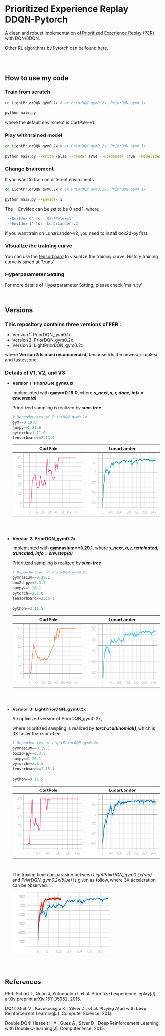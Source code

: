 # Prioritized Experience Replay DDQN-Pytorch

A clean and robust implementation of [Prioritized Experience Replay (PER)](https://arxiv.org/abs/1511.05952) with DQN/DDQN. 

Other RL algorithms by Pytorch can be found [here](https://github.com/XinJingHao/RL-Algorithms-by-Pytorch).


<br/>
<br/>

## How to use my code

### Train from scratch

```bash
cd LightPriorDQN_gym0.2x # or PriorDQN_gym0.2x, PriorDQN_gym0.1x

python main.py
```

where the default enviroment is CartPole-v1.  

### Play with trained model

```bash
cd LightPriorDQN_gym0.2x # or PriorDQN_gym0.2x, PriorDQN_gym0.1x

python main.py --write False --render True --Loadmodel True --ModelIdex 50
```

### Change Enviroment

If you want to train on different enviroments

```bash
cd LightPriorDQN_gym0.2x # or PriorDQN_gym0.2x, PriorDQN_gym0.1x

python main.py --EnvIdex 1
```

The --EnvIdex can be set to be 0 and 1, where   

```bash
'--EnvIdex 0' for 'CartPole-v1'  
'--EnvIdex 1' for 'LunarLander-v2'   
```

if you want train on LunarLander-v2, you need to install box2d-py first.


### Visualize the training curve

You can use the [tensorboard](https://pytorch.org/docs/stable/tensorboard.html) to visualize the training curve. History training curve is saved at '\runs'

### Hyperparameter Setting

For more details of Hyperparameter Setting, please check 'main.py'

<br/>

## Versions
### This repository contains three versions of PER :
- Version 1: PriorDQN_gym0.1x
- Version 2: PriorDQN_gym0.2x
- Version 3: LightPriorDQN_gym0.2x

where **Version 3 is most recommended**, because it is the newest, simplest, and fastest one.

### Details of V1, V2, and V3:
+ **Version 1: PriorDQN_gym0.1x**

  Implemented with **gym==0.19.0**, where ***s_next, a, r, done, info = env.step(a)***

  Prioritized sampling is realized by ***sum-tree***

  ```python
  # Dependencies of PriorDQN_gym0.1x
  gym==0.19.0
  numpy==1.21.6
  pytorch==1.11.0
  tensorboard==2.13.0
  ```

  |                           CartPole                           |                         LunarLander                          |
  | :----------------------------------------------------------: | :----------------------------------------------------------: |
  | <img src="https://github.com/XinJingHao/Prioritized-DQN-DDQN-Pytorch/blob/main/PriorDQN_gym0.1x/IMGs/CPV1.svg" width="320" height="200"> | <img src="https://github.com/XinJingHao/Prioritized-DQN-DDQN-Pytorch/blob/main/PriorDQN_gym0.1x/IMGs/LLDV2.svg" width="320" height="200"> |

<br/>
<br/>



+ **Version 2: PriorDQN_gym0.2x**

  Implemented with **gymnasium==0.29.1**, where ***s_next, a, r, terminated, truncated, info = env.step(a)***

  Prioritized sampling is realized by ***sum-tree***

  ```python
  # Dependencies of PriorDQN_gym0.2x
  gymnasium==0.29.1
  box2d-py==2.3.5
  numpy==1.26.1
  pytorch==2.1.0
  tensorboard==2.15.1

  python==3.11.5
  ```

  |                           CartPole                           |                         LunarLander                          |
  | :----------------------------------------------------------: | :----------------------------------------------------------: |
  | <img src="https://github.com/XinJingHao/Prioritized-DQN-DDQN-Pytorch/blob/main/PriorDQN_gym0.2x/IMGs/CPV1.svg" width="320" height="200"> | <img src="https://github.com/XinJingHao/Prioritized-DQN-DDQN-Pytorch/blob/main/PriorDQN_gym0.2x/IMGs/LLDV2.svg" width="320" height="200"> |

<br/>
<br/>



+ **Version 3: LightPriorDQN_gym0.2x**

  An optimized version of PriorDQN_gym0.2x,

  where prioritized sampling is realized by ***torch.multinomial()***, which is 3X faster than sum-tree.

  ```python
  # Dependencies of LightPriorDQN_gym0.2x
  gymnasium==0.29.1
  box2d-py==2.3.5
  numpy==1.26.1
  pytorch==2.1.0
  tensorboard==2.15.1

  python==3.11.5
  ```

  |                           CartPole                           |                         LunarLander                          |
  | :----------------------------------------------------------: | :----------------------------------------------------------: |
  | <img src="https://github.com/XinJingHao/Prioritized-DQN-DDQN-Pytorch/blob/main/LightPriorDQN_gym0.2x/IMGs/CPV1.svg" width="320" height="200"> | <img src="https://github.com/XinJingHao/Prioritized-DQN-DDQN-Pytorch/blob/main/LightPriorDQN_gym0.2x/IMGs/LLDV2.svg" width="320" height="200"> |
  
  <br/>
  
  The traning time comparasion between *LightPriorDQN_gym0.2x(red)* and *PriorDQN_gym0.2x(blue)* is given as follow, where 3X acceleration can be observed:
  
  <img src="https://github.com/XinJingHao/Prioritized-DQN-DDQN-Pytorch/blob/main/LightPriorDQN_gym0.2x/IMGs/time_comparing.svg" width="320" height="200">


<br/>
<br/>


## References

PER: Schaul T, Quan J, Antonoglou I, et al. Prioritized experience replay[J]. arXiv preprint arXiv:1511.05952, 2015.

DQN: Mnih V , Kavukcuoglu K , Silver D , et al. Playing Atari with Deep Reinforcement Learning[J]. Computer Science, 2013. 

Double DQN: Hasselt H V , Guez A , Silver D . Deep Reinforcement Learning with Double Q-learning[J]. Computer ence, 2015.

  
